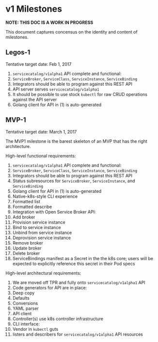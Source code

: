 # v1 Milestones

**NOTE: THIS DOC IS A WORK IN PROGRESS**

This document captures concensus on the identity and content of milestones.

## Legos-1

Tentative target date: Feb 1, 2017

1.  `servicecatalog/v1alpha1` API complete and functional:
  1.  `ServiceBroker`, `ServiceClass`, `ServiceInstance`, `ServiceBinding`
  2.  Integrators should be able to program against this REST API
2.  API server serves `servicecatalog/v1alpha1`
  1.  It should be possible to use stock `kubectl` for raw CRUD operations
      against the API server
3.  Golang client for API in (1) is auto-generated

## MVP-1

Tentative target date: March 1, 2017

The MVP1 milestone is the barest skeleton of an MVP that has the right
architecture.

High-level functional requirements:

1.  `servicecatalog/v1alpha1` API complete and functional:
  1.  `ServiceBroker`, `ServiceClass`, `ServiceInstance`, `ServiceBinding`
  2.  Integrators should be able to program against this REST API
  3.  Status subresources for `ServiceBroker`, `ServiceInstance`, and `ServiceBinding`
2.  Golang client for API in (1) is auto-generated
3.  Native-k8s-style CLI experience
  1.  Formatted list
  2.  Formatted describe
4.  Integration with Open Service Broker API:
  1.  Add broker
  2.  Provision service instance
  3.  Bind to service instance
  4.  Unbind from service instance
  5.  Deprovision service instance
  6.  Remove broker
  7.  Update broker
  8.  Delete broker
5.  ServiceBindings manifest as a Secret in the the k8s core; users will be expected
    to explicitly reference this secret in their Pod specs

High-level architectural requirements:

1.  We are moved off TPR and fully onto `servicecatalog/v1alpha1` API
2.  Code generators for API are in place:
  1.  Deep copy
  2.  Defaults
  3.  Conversions
  4.  YAML parser
  5.  API client
3.  Controller(s) use k8s controller infrastructure
4.  CLI interface:
  1.  Vendor in `kubectl` guts
  2.  listers and describers for `servicecatalog/v1alpha1` API resources
